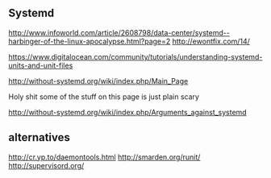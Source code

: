 
<!--
-->

Systemd
--------

http://www.infoworld.com/article/2608798/data-center/systemd--harbinger-of-the-linux-apocalypse.html?page=2
http://ewontfix.com/14/

https://www.digitalocean.com/community/tutorials/understanding-systemd-units-and-unit-files

http://without-systemd.org/wiki/index.php/Main_Page

Holy shit some of the stuff on this page is just plain scary

http://without-systemd.org/wiki/index.php/Arguments_against_systemd

alternatives
-------------

http://cr.yp.to/daemontools.html
http://smarden.org/runit/
http://supervisord.org/


<!-- vim: set autoindent expandtab sw=4 syntax=markdown: -->
